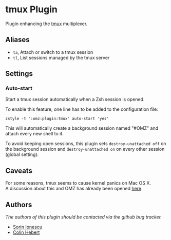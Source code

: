 tmux Plugin
===========

Plugin enhancing the [tmux](http://tmux.sourceforge.net/) multiplexer.

Aliases
-------

 - `ta`, Attach or switch to a tmux session 
 - `tl`, List sessions managed by the tmux server

Settings
--------

### Auto-start

Start a tmux session automatically when a Zsh session is opened.

To enable this feature, one line has to be added to the configuration file:

    zstyle -t ':omz:plugin:tmux' auto-start 'yes'

This will automatically create a background session named "#OMZ" and attach every new shell to it.

To avoid keeping open sessions, this plugin sets ``destroy-unattached off`` on the background session and ``destroy-unattached on`` on every other session (global setting).

Caveats
-------

For some reasons, tmux seems to cause kernel panics on Mac OS X.  
A discussion about this and OMZ has already been opened [here](http://git.io/jkPqHg).

Authors
-------

*The authors of this plugin should be contacted via the github bug tracker.*

 - [Sorin Ionescu](/sorin-ionescu)
 - [Colin Hebert](/ColinHebert)
